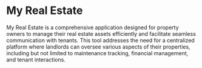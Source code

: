 # My Real Estate
My Real Estate is a comprehensive application designed for property owners to manage their real estate assets efficiently and facilitate seamless communication with tenants. This tool addresses the need for a centralized platform where landlords can oversee various aspects of their properties, including but not limited to maintenance tracking, financial management, and tenant interactions.

